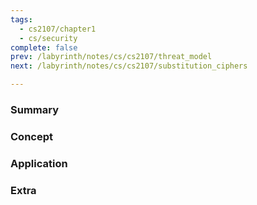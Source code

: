 ```yaml
---
tags:
  - cs2107/chapter1
  - cs/security
complete: false
prev: /labyrinth/notes/cs/cs2107/threat_model
next: /labyrinth/notes/cs/cs2107/substitution_ciphers

---
```

### Summary

### Concept

### Application

### Extra

